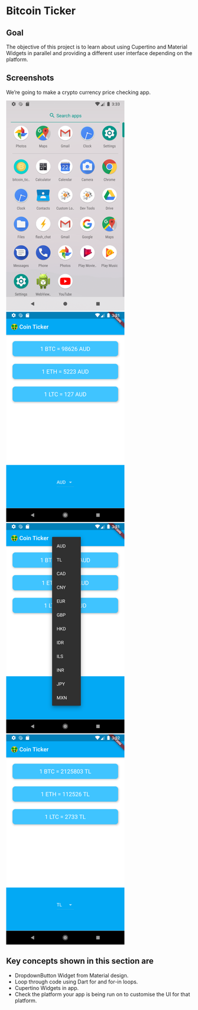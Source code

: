 # Bitcoin Ticker

## Goal

The objective of this project is to learn about using Cupertino and Material Widgets in parallel and providing a different user interface depending on the platform.


## Screenshots

We’re going to make a crypto currency price checking app. 

![Bitcoin Ticker](Documentation/ss-1.png)
![Bitcoin Ticker](Documentation/ss-2.png)
![Bitcoin Ticker](Documentation/ss-3.png)
![Bitcoin Ticker](Documentation/ss-4.png)

## Key concepts shown in this section are

- DropdownButton Widget from Material design.
- Loop through code using Dart for and for-in loops.
- Cupertino Widgets in app.
- Check the platform your app is being run on to customise the UI for that platform.
